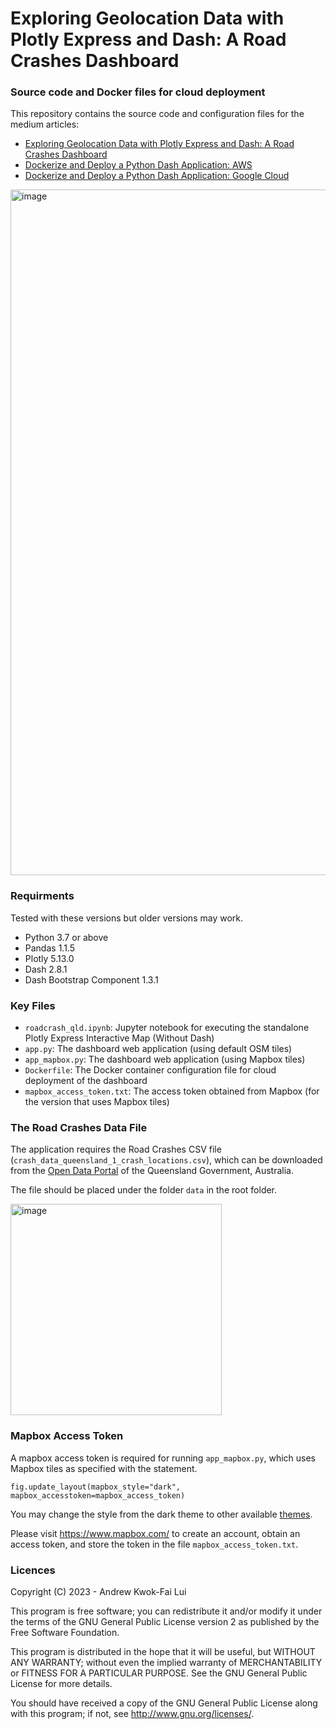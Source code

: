 # Exploring Geolocation Data with Plotly Express and Dash: A Road Crashes Dashboard
### Source code and Docker files for cloud deployment
 
This repository contains the source code and configuration files for the medium articles:
* [Exploring Geolocation Data with Plotly Express and Dash: A Road Crashes Dashboard](https://medium.com/@andrewlui_60044/exploring-geolocation-data-with-plotly-express-and-dash-road-crashes-dashboard-abef05908258)
* [Dockerize and Deploy a Python Dash Application: AWS](https://medium.com/@andrewlui_60044/docker-ize-a-python-dash-application-and-deploy-it-to-cloud-717a7c25de5b)
* [Dockerize and Deploy a Python Dash Application: Google Cloud](https://medium.com/@andrewlui_60044/dockerize-and-deploy-a-python-dash-application-google-cloud-6e33e5e54d7f)

<img width="1097" alt="image" src="https://user-images.githubusercontent.com/8808539/219955813-c55e37c8-2f43-4aaf-9f6e-c0b47cab49a2.png">

### Requirments
Tested with these versions but older versions may work.
- Python 3.7 or above
- Pandas 1.1.5
- Plotly 5.13.0
- Dash 2.8.1
- Dash Bootstrap Component 1.3.1

### Key Files
- `roadcrash_qld.ipynb`: Jupyter notebook for executing the standalone Plotly Express Interactive Map (Without Dash)
- `app.py`: The dashboard web application (using default OSM tiles)
- `app_mapbox.py`: The dashboard web application (using Mapbox tiles)
- `Dockerfile`: The Docker container configuration file for cloud deployment of the dashboard
- `mapbox_access_token.txt`: The access token obtained from Mapbox (for the version that uses Mapbox tiles)

### The Road Crashes Data File
The application requires the Road Crashes CSV file (`crash_data_queensland_1_crash_locations.csv`), which can be downloaded from the [Open Data Portal](https://www.data.qld.gov.au/dataset/crash-data-from-queensland-roads/resource/e88943c0-5968-4972-a15f-38e120d72ec0) of the Queensland Government, Australia.

The file should be placed under the folder `data` in the root folder.

<img width="338" alt="image" src="https://user-images.githubusercontent.com/8808539/220055872-561e7063-d5bc-4328-a16a-28737937ab0c.png">

### Mapbox Access Token
A mapbox access token is required for running `app_mapbox.py`, which uses Mapbox tiles as specified with the statement.
```
fig.update_layout(mapbox_style="dark", mapbox_accesstoken=mapbox_access_token)
```
You may change the style from the dark theme to other available [themes](https://docs.mapbox.com/api/maps/styles/).  

Please visit https://www.mapbox.com/ to create an account, obtain an access token, and store the token in the file `mapbox_access_token.txt`.

### Licences

Copyright (C) 2023 - Andrew Kwok-Fai Lui

This program is free software; you can redistribute it and/or modify it under the terms of the GNU General Public License version 2 as published by the Free Software Foundation.

This program is distributed in the hope that it will be useful, but WITHOUT ANY WARRANTY; without even the implied warranty of MERCHANTABILITY or FITNESS FOR A PARTICULAR PURPOSE.  See the GNU General Public License for more details.

You should have received a copy of the GNU General Public License along with this program; if not, see http://www.gnu.org/licenses/.
